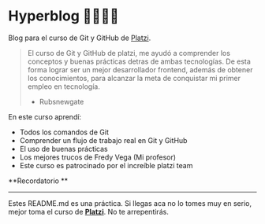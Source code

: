 # Hyperblog 👾👩🏾‍💻
Blog para el curso de Git y GitHub de [Platzi](http://https://platzi.com/home "Platzi").
> El curso de Git y GitHub de platzi, me ayudó a comprender los conceptos y buenas prácticas detras de ambas tecnologías. De esta forma lograr ser un mejor desarrollador frontend, además de obtener los conocimientos, para alcanzar la meta de conquistar mi primer empleo en tecnología.
> - Rubsnewgate

En  este curso aprendí: 
* Todos los comandos de Git
* Comprender un flujo de trabajo real en Git y GitHub
* El uso de buenas prácticas
* Los mejores trucos de Fredy Vega (Mi profesor)
* Este curso es patrocinado por el increíble platzi team

**Recordatorio **

------------
Estes README.md es una práctica. Si llegas aca no lo tomes muy en serio, mejor toma el curso de [**Platzi**](http://https://platzi.com/cursos/git-github/ "Platzi"). No te arrepentirás.